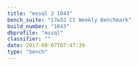 ```yaml
---
title: "mssql 2 1043"
bench_suite: "17w32 CI Weekly Benchmark"
build_number: "1043"
dbprofile: "mssql"
classifier: ""
date: 2017-08-07T07:47:39
type: "bench"
---
```

